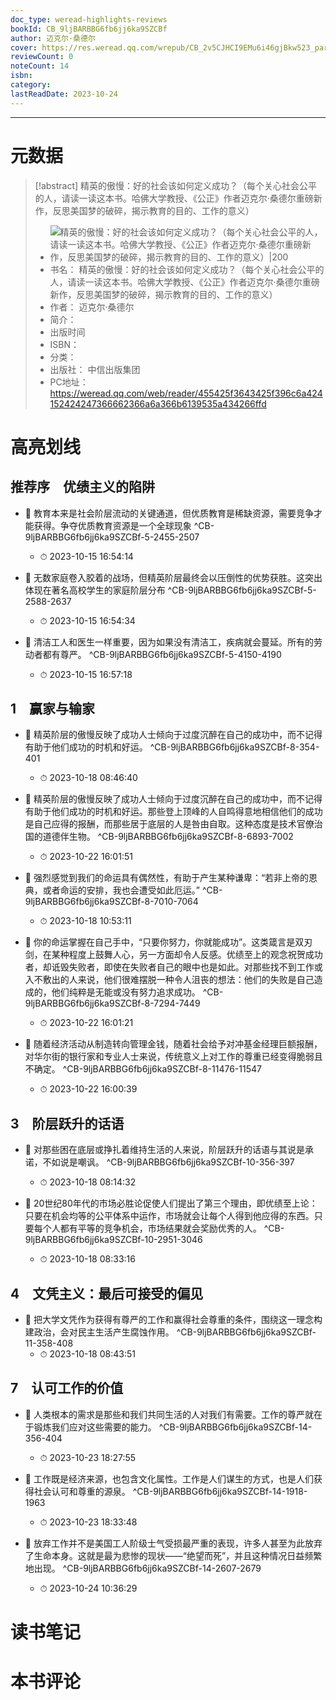 ```yaml
---
doc_type: weread-highlights-reviews
bookId: CB_9ljBARBBG6fb6jj6ka9SZCBf
author: 迈克尔·桑德尔
cover: https://res.weread.qq.com/wrepub/CB_2v5CJHCI9EMu6i46gjBkw523_parsecover
reviewCount: 0
noteCount: 14
isbn: 
category: 
lastReadDate: 2023-10-24
---
```


---
# 元数据
> [!abstract] 精英的傲慢：好的社会该如何定义成功？（每个关心社会公平的人，请读一读这本书。哈佛大学教授、《公正》作者迈克尔·桑德尔重磅新作，反思美国梦的破碎，揭示教育的目的、工作的意义）
> - ![ 精英的傲慢：好的社会该如何定义成功？（每个关心社会公平的人，请读一读这本书。哈佛大学教授、《公正》作者迈克尔·桑德尔重磅新作，反思美国梦的破碎，揭示教育的目的、工作的意义）|200](https://res.weread.qq.com/wrepub/CB_2v5CJHCI9EMu6i46gjBkw523_parsecover)
> - 书名： 精英的傲慢：好的社会该如何定义成功？（每个关心社会公平的人，请读一读这本书。哈佛大学教授、《公正》作者迈克尔·桑德尔重磅新作，反思美国梦的破碎，揭示教育的目的、工作的意义）
> - 作者： 迈克尔·桑德尔
> - 简介： 
> - 出版时间 
> - ISBN： 
> - 分类： 
> - 出版社： 中信出版集团
> - PC地址：https://weread.qq.com/web/reader/455425f3643425f396c6a424152424247366662366a6a366b6139535a434266ffd

# 高亮划线

## 推荐序　优绩主义的陷阱


- 📌 教育本来是社会阶层流动的关键通道，但优质教育是稀缺资源，需要竞争才能获得。争夺优质教育资源是一个全球现象  ^CB-9ljBARBBG6fb6jj6ka9SZCBf-5-2455-2507
    - ⏱ 2023-10-15 16:54:14 

- 📌 无数家庭卷入胶着的战场，但精英阶层最终会以压倒性的优势获胜。这突出体现在著名高校学生的家庭阶层分布  ^CB-9ljBARBBG6fb6jj6ka9SZCBf-5-2588-2637
    - ⏱ 2023-10-15 16:54:34 

- 📌 清洁工人和医生一样重要，因为如果没有清洁工，疾病就会蔓延。所有的劳动者都有尊严。  ^CB-9ljBARBBG6fb6jj6ka9SZCBf-5-4150-4190
    - ⏱ 2023-10-15 16:57:18 
## 1　赢家与输家


- 📌 精英阶层的傲慢反映了成功人士倾向于过度沉醉在自己的成功中，而不记得有助于他们成功的时机和好运。  ^CB-9ljBARBBG6fb6jj6ka9SZCBf-8-354-401
    - ⏱ 2023-10-18 08:46:40 

- 📌 精英阶层的傲慢反映了成功人士倾向于过度沉醉在自己的成功中，而不记得有助于他们成功的时机和好运。那些登上顶峰的人自鸣得意地相信他们的成功是自己应得的报酬，而那些居于底层的人是咎由自取。这种态度是技术官僚治国的道德伴生物。  ^CB-9ljBARBBG6fb6jj6ka9SZCBf-8-6893-7002
    - ⏱ 2023-10-22 16:01:51 

- 📌 强烈感觉到我们的命运具有偶然性，有助于产生某种谦卑：“若非上帝的恩典，或者命运的安排，我也会遭受如此厄运。”  ^CB-9ljBARBBG6fb6jj6ka9SZCBf-8-7010-7064
    - ⏱ 2023-10-18 10:53:11 

- 📌 你的命运掌握在自己手中，“只要你努力，你就能成功”。这类箴言是双刃剑，在某种程度上鼓舞人心，另一方面却令人反感。优绩至上的观念祝贺成功者，却诋毁失败者，即使在失败者自己的眼中也是如此。对那些找不到工作或入不敷出的人来说，他们很难摆脱一种令人沮丧的想法：他们的失败是自己造成的，他们纯粹是无能或没有努力追求成功。  ^CB-9ljBARBBG6fb6jj6ka9SZCBf-8-7294-7449
    - ⏱ 2023-10-22 16:01:21 

- 📌 随着经济活动从制造转向管理金钱，随着社会给予对冲基金经理巨额报酬，对华尔街的银行家和专业人士来说，传统意义上对工作的尊重已经变得脆弱且不确定。  ^CB-9ljBARBBG6fb6jj6ka9SZCBf-8-11476-11547
    - ⏱ 2023-10-22 16:00:39 
## 3　阶层跃升的话语


- 📌 对那些困在底层或挣扎着维持生活的人来说，阶层跃升的话语与其说是承诺，不如说是嘲讽。  ^CB-9ljBARBBG6fb6jj6ka9SZCBf-10-356-397
    - ⏱ 2023-10-18 08:14:32 

- 📌 20世纪80年代的市场必胜论促使人们提出了第三个理由，即优绩至上论：只要在机会均等的公平体系中运作，市场就会让每个人得到他应得的东西。只要每个人都有平等的竞争机会，市场结果就会奖励优秀的人。  ^CB-9ljBARBBG6fb6jj6ka9SZCBf-10-2951-3046
    - ⏱ 2023-10-18 08:33:16 
## 4　文凭主义：最后可接受的偏见


- 📌 把大学文凭作为获得有尊严的工作和赢得社会尊重的条件，围绕这一理念构建政治，会对民主生活产生腐蚀作用。  ^CB-9ljBARBBG6fb6jj6ka9SZCBf-11-358-408
    - ⏱ 2023-10-18 08:43:51 
## 7　认可工作的价值


- 📌 人类根本的需求是那些和我们共同生活的人对我们有需要。工作的尊严就在于锻炼我们应对这些需要的能力。  ^CB-9ljBARBBG6fb6jj6ka9SZCBf-14-356-404
    - ⏱ 2023-10-23 18:27:55 

- 📌 工作既是经济来源，也包含文化属性。工作是人们谋生的方式，也是人们获得社会认可和尊重的源泉。  ^CB-9ljBARBBG6fb6jj6ka9SZCBf-14-1918-1963
    - ⏱ 2023-10-23 18:33:48 

- 📌 放弃工作并不是美国工人阶级士气受损最严重的表现，许多人甚至为此放弃了生命本身。这就是最为悲惨的现状——“绝望而死”，并且这种情况日益频繁地出现。  ^CB-9ljBARBBG6fb6jj6ka9SZCBf-14-2607-2679
    - ⏱ 2023-10-24 10:36:29 
# 读书笔记

# 本书评论
